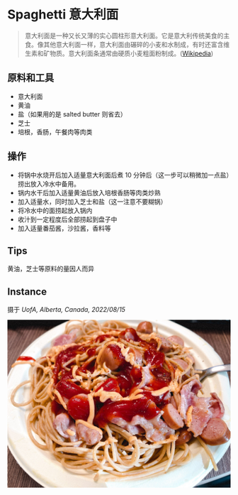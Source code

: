 # Spaghetti 意大利面
> 意大利面是一种又长又薄的实心圆柱形意大利面。它是意大利传统美食的主食。像其他意大利面一样，意大利面由碾碎的小麦和水制成，有时还富含维生素和矿物质。意大利面条通常由硬质小麦粗面粉制成。([Wikipedia](https://en.wikipedia.org/wiki/Spaghetti))

## 原料和工具
- 意大利面
- 黄油
- 盐（如果用的是 salted butter 则省去）
- 芝士
- 培根，香肠，午餐肉等肉类

## 操作
- 将锅中水烧开后加入适量意大利面后煮 10 分钟后（这一步可以稍微加一点盐）捞出放入冷水中备用。
- 锅内水干后加入适量黄油后放入培根香肠等肉类炒熟
- 加入适量水，同时加入芝士和盐（这一注意不要糊锅）
- 将冷水中的面捞起放入锅内
- 收汁到一定程度后全部捞起到盘子中
- 加入适量番茄酱，沙拉酱，香料等

## Tips
黄油，芝士等原料的量因人而异

## Instance
摄于 *UofA, Alberta, Canada, 2022/08/15*

![](imgs/spaghetti.jpeg)